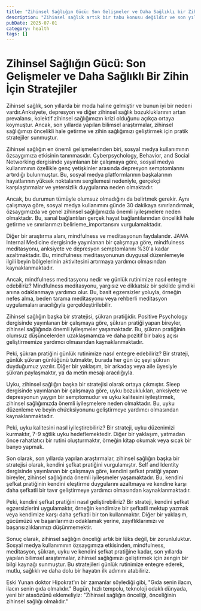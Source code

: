 ```yaml
---
title: "Zihinsel Sağlığın Gücü: Son Gelişmeler ve Daha Sağlıklı bir Zihin için Stratejiler"
description: "Zihinsel sağlık artık bir tabu konusu değildir ve son yıllarda yapılan bilimsel araştırmalar, zihinsel sağlığımızı öncelikli hale getirmezin önemini ortaya k..."
pubDate: 2025-07-01
category: health
tags: []
---
```


# Zihinsel Sağlığın Gücü: Son Gelişmeler ve Daha Sağlıklı Bir Zihin İçin Stratejiler

Zihinsel sağlık, son yıllarda bir moda haline gelmiştir ve bunun iyi bir nedeni vardır.Anksiyete, depresyon ve diğer zihinsel sağlık bozukluklarının artan prevalansı, kolektif zihinsel sağlığımızın krizi olduğunu açıkça ortaya koymuştur. Ancak, son yıllarda yapılan bilimsel araştırmalar, zihinsel sağlığımızı öncelikli hale getirme ve zihin sağlığımızı geliştirmek için pratik stratejiler sunmuştur.

Zihinsel sağlığın en önemli gelişmelerinden biri, sosyal medya kullanımının özsaygımıza etkisinin tanınmasıdır. Cyberpsychology, Behavior, and Social Networking dergisinde yayınlanan bir çalışmaya göre, sosyal medya kullanımının özellikle genç yetişkinler arasında depresyon semptomlarını artırdığı bulunmuştur. Bu, sosyal medya platformlarının başkalarının hayatlarının yüksek noktalarını sergilemesi nedeniyle, gerçekçi karşılaştırmalar ve yetersizlik duygularına neden olmaktadır.

Ancak, bu durumun tümüyle olumsuz olmadığını da belirtmek gerekir. Aynı çalışmaya göre, sosyal medya kullanımını günde 30 dakikaya sınırlandırmak, özsaygımızda ve genel zihinsel sağlığımızda önemli iyileşmelere neden olmaktadır. Bu, sanal bağlantıları gerçek hayat bağlantılarından öncelikli hale getirme ve sınırlarımızı belirleme_importansını vurgulamaktadır.

Diğer bir araştırma alanı, mindfulness ve meditasyonun faydalarıdır. JAMA Internal Medicine dergisinde yayınlanan bir çalışmaya göre, mindfulness meditasyonu, anksiyete ve depresyon semptomlarını %30'a kadar azaltmaktadır. Bu, mindfulness meditasyonunun duygusal düzenlemeyle ilgili beyin bölgelerinin aktivitesini artırmaya yardımcı olmasından kaynaklanmaktadır.

Ancak, mindfulness meditasyonu nedir ve günlük rutinimize nasıl entegre edebiliriz? Mindfulness meditasyonu, yargısız ve dikkatsiz bir şekilde şimdiki anına odaklanmaya yardımcı olur. Bu, basit egzersizler yoluyla, örneğin nefes alma, beden tarama meditasyonu veya rehberli meditasyon uygulamaları aracılığıyla gerçekleştirilebilir.

Zihinsel sağlığın başka bir stratejisi, şükran pratiğidir. Positive Psychology dergisinde yayınlanan bir çalışmaya göre, şükran pratiği yapan bireyler, zihinsel sağlığında önemli iyileşmeler yaşamaktadır. Bu, şükran pratiğinin olumsuz düşüncelerden uzaklaşmamıza ve daha pozitif bir bakış açısı geliştirmemize yardımcı olmasından kaynaklanmaktadır.

Peki, şükran pratiğini günlük rutinimize nasıl entegre edebiliriz? Bir strateji, günlük şükran günlüğünü tutmaktır, burada her gün üç şeyi şükran duyduğumuz yazılır. Diğer bir yaklaşım, bir arkadaş veya aile üyesiyle şükran paylaşmaktır, ya da metin mesajı aracılığıyla.

Uyku, zihinsel sağlığın başka bir stratejisi olarak ortaya çıkmıştır. Sleep dergisinde yayınlanan bir çalışmaya göre, uyku bozuklukları, anksiyete ve depresyonun yaygın bir semptomudur ve uyku kalitesini iyileştirmek, zihinsel sağlığımızda önemli iyileşmelere neden olmaktadır. Bu, uyku düzenleme ve beyin chứcksiyonunu geliştirmeye yardımcı olmasından kaynaklanmaktadır.

Peki, uyku kalitesini nasıl iyileştirebiliriz? Bir strateji, uyku düzenimizi kurmaktır, 7-9 sğtlik uyku hedeflemektedir. Diğer bir yaklaşım, yatmadan önce rahatlatıcı bir rutini oluşturmaktır, örneğin kitap okumak veya sıcak bir banyo yapmak.

Son olarak, son yıllarda yapılan araştırmalar, zihinsel sağlığın başka bir stratejisi olarak, kendini şefkat pratiğini vurgulamıştır. Self and Identity dergisinde yayınlanan bir çalışmaya göre, kendini şefkat pratiği yapan bireyler, zihinsel sağlığında önemli iyileşmeler yaşamaktadır. Bu, kendini şefkat pratiğinin kendini eleştirme duygularını azaltmaya ve kendine karşı daha şefkatli bir tavır geliştirmeye yardımcı olmasından kaynaklanmaktadır.

Peki, kendini şefkat pratiğini nasıl geliştirebiliriz? Bir strateji, kendini şefkat egzersizlerini uygulamaktır, örneğin kendimize bir şefkatli mektup yazmak veya kendimize karşı daha şefkatli bir ton kullanmaktır. Diğer bir yaklaşım, gücümüzü ve başarılarımızı odaklamak yerine, zayıflıklarımızı ve başarısızlıklarımızı düşünmemektir.

Sonuç olarak, zihinsel sağlığın önceliği artık bir lüks değil, bir zorunluluktur. Sosyal medya kullanımının özsaygımıza etkisinden, mindfulness, meditasyon, şükran, uyku ve kendini şefkat pratiğine kadar, son yıllarda yapılan bilimsel araştırmalar, zihinsel sağlığımızı geliştirmek için zengin bir bilgi kaynağı sunmuştur. Bu stratejileri günlük rutinimize entegre ederek, mutlu, sağlıklı ve daha dolu bir hayatın ilk adımını atabiliriz.

Eski Yunan doktor Hipokrat'ın bir zamanlar söylediği gibi, "Gıda senin ilacın, ilacın senin gıda olmalıdır." Bugün, hızlı tempolu, teknoloji odaklı dünyada, yeni bir atasözünü eklemeliyiz: "Zihinsel sağlığın önceliği, önceliğinin zihinsel sağlığı olmalıdır."
